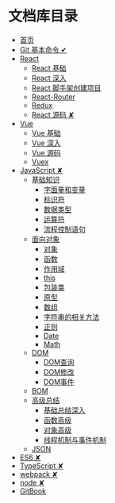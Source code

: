 # 文档库目录

- [首页](README.md)
- [Git 基本命令 ✔](./src/Git/README.md)
- [React](./src/React/README.md)
  - [React 基础](./src/React/01_react_base.md)
  - [React 深入](./src/React/02_react_component_programming.md)
  - [React 脚手架创建项目](./src/React/03_react_practice.md)
  - [React-Router](./src/React/04_react-router.md)
  - [Redux](./src/React/05_redux.md)
  - [React 源码 ✘]()
- [Vue](./src/Vue/README.md)
  - [Vue 基础](./src/Vue/01_vue_base.md)
  - [Vue 深入](./src/Vue/02_vue_component_programming.md)
  - [Vue 源码](./src/Vue/03_vue_source.md)
  - [Vuex](./src/Vue/04_vuex.md)
- [JavaScript ✘](./src/JavaScript/README.md)
  - [基础知识](./src/JavaScript/basic/README.md)
    - [字面量和变量](./src/JavaScript/basic/01_variable.md)
    - [标识符](./src/JavaScript/basic/02_identifier.md)
    - [数据类型](./src/JavaScript/basic/03_datatype.md)
    - [运算符](./src/JavaScript/basic/04_operator.md)
    - [流程控制语句](./src/JavaScript/basic/05_process_control.md)
  - [面向对象](./src/JavaScript/object/README.md)
    - [对象](./src/JavaScript/object/11_object.md)
    - [函数](./src/JavaScript/object/01_function.md)
    - [作用域](./src/JavaScript/object/02_scope.md)
    - [this](./src/JavaScript/object/03_this.md)
    - [包装类](./src/JavaScript/object/04_class.md)
    - [原型](./src/JavaScript/object/05_prototype.md)
    - [数组](./src/JavaScript/object/06_array.md)
    - [字符串的相关方法](./src/JavaScript/object/07_string_func.md)
    - [正则](./src/JavaScript/object/08_regexp.md)
    - [Date](./src/JavaScript/object/09_date.md)
    - [Math](./src/JavaScript/object/10_math.md)
  - [DOM](./src/JavaScript/DOM/README.md)
    - [DOM查询](./src/JavaScript/DOM/01_search.md)
    - [DOM修改](./src/JavaScript/DOM/02_edit.md)
    - [DOM事件](./src/JavaScript/DOM/03_event.md)
  - [BOM](./src/JavaScript/BOM/README.md)
  - [高级总结](./src/JavaScript/DOM/README.md)
    - [基础总结深入](./src/JavaScript/DOM/01_search.md)
    - [函数高级](./src/JavaScript/DOM/02_edit.md)
    - [对象高级](./src/JavaScript/DOM/03_event.md)
    - [线程机制与事件机制](./src/JavaScript/DOM/03_event.md)
  - [JSON](./src/JavaScript/DOM/README.md)
- [ES6 ✘]()
- [TypeScript ✘]()
- [webpack ✘]()
- [node ✘]()
- [GitBook](./src/GitBook/README.md)
